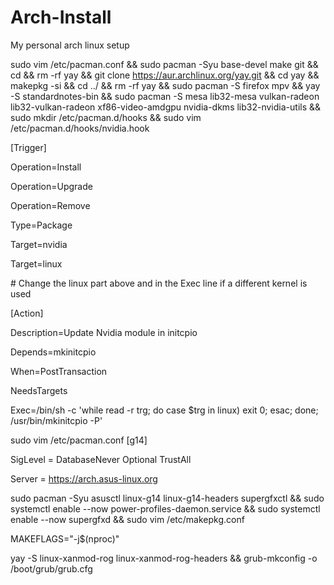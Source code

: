 # Arch-Install
My personal arch linux setup

sudo vim /etc/pacman.conf && sudo pacman -Syu base-devel make git && cd && rm -rf yay && git clone https://aur.archlinux.org/yay.git && cd yay && makepkg -si && cd ../ && rm -rf yay && sudo pacman -S firefox mpv && yay -S standardnotes-bin && sudo pacman -S mesa lib32-mesa	vulkan-radeon	lib32-vulkan-radeon	xf86-video-amdgpu nvidia-dkms lib32-nvidia-utils && sudo mkdir /etc/pacman.d/hooks && sudo vim /etc/pacman.d/hooks/nvidia.hook

[Trigger]

Operation=Install

Operation=Upgrade

Operation=Remove

Type=Package

Target=nvidia

Target=linux

\# Change the linux part above and in the Exec line if a different kernel is used

[Action]

Description=Update Nvidia module in initcpio

Depends=mkinitcpio

When=PostTransaction

NeedsTargets

Exec=/bin/sh -c 'while read -r trg; do case $trg in linux) exit 0; esac; done; /usr/bin/mkinitcpio -P'



sudo vim /etc/pacman.conf
[g14]

SigLevel = DatabaseNever Optional TrustAll

Server = https://arch.asus-linux.org

sudo pacman -Syu asusctl linux-g14	linux-g14-headers supergfxctl && sudo systemctl enable --now power-profiles-daemon.service && sudo systemctl enable --now supergfxd && sudo vim /etc/makepkg.conf

MAKEFLAGS="-j$(nproc)"

yay -S linux-xanmod-rog linux-xanmod-rog-headers && grub-mkconfig -o /boot/grub/grub.cfg

